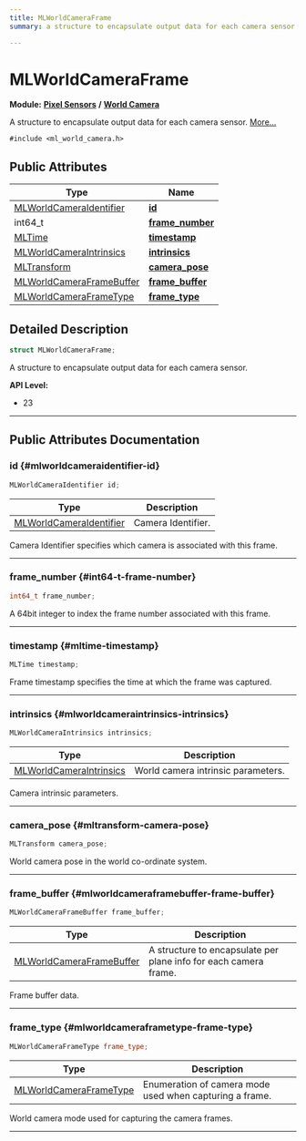 ```yaml
---
title: MLWorldCameraFrame
summary: a structure to encapsulate output data for each camera sensor. 

---
```


# MLWorldCameraFrame

**Module:** **[Pixel Sensors](/api-ref/api/Modules/group___pixel_sensors/group___pixel_sensors.md)** **/** **[World Camera](/api-ref/api/Modules/group___pixel_sensors/group___w_cam/group___w_cam.md)**



A structure to encapsulate output data for each camera sensor.  [More...](#detailed-description)


`#include <ml_world_camera.h>`

## Public Attributes

| Type           | Name           |
| -------------- | -------------- |
| [MLWorldCameraIdentifier](/api-ref/api/Modules/group___pixel_sensors/group___w_cam/group___w_cam.md#enums-mlworldcameraidentifier) | **[id](/api-ref/api/Modules/group___pixel_sensors/group___w_cam/struct_m_l_world_camera_frame.md#mlworldcameraidentifier-id)**  |
| int64_t | **[frame_number](/api-ref/api/Modules/group___pixel_sensors/group___w_cam/struct_m_l_world_camera_frame.md#int64-t-frame-number)**  |
| [MLTime](/api-ref/api/Modules/group___common/group___common.md#int64-t-mltime) | **[timestamp](/api-ref/api/Modules/group___pixel_sensors/group___w_cam/struct_m_l_world_camera_frame.md#mltime-timestamp)**  |
| [MLWorldCameraIntrinsics](/api-ref/api/Modules/group___pixel_sensors/group___w_cam/struct_m_l_world_camera_intrinsics.md) | **[intrinsics](/api-ref/api/Modules/group___pixel_sensors/group___w_cam/struct_m_l_world_camera_frame.md#mlworldcameraintrinsics-intrinsics)**  |
| [MLTransform](/api-ref/api/Modules/group___common/struct_m_l_transform.md) | **[camera_pose](/api-ref/api/Modules/group___pixel_sensors/group___w_cam/struct_m_l_world_camera_frame.md#mltransform-camera-pose)**  |
| [MLWorldCameraFrameBuffer](/api-ref/api/Modules/group___pixel_sensors/group___w_cam/struct_m_l_world_camera_frame_buffer.md) | **[frame_buffer](/api-ref/api/Modules/group___pixel_sensors/group___w_cam/struct_m_l_world_camera_frame.md#mlworldcameraframebuffer-frame-buffer)**  |
| [MLWorldCameraFrameType](/api-ref/api/Modules/group___pixel_sensors/group___w_cam/group___w_cam.md#enums-mlworldcameraframetype) | **[frame_type](/api-ref/api/Modules/group___pixel_sensors/group___w_cam/struct_m_l_world_camera_frame.md#mlworldcameraframetype-frame-type)**  |

## Detailed Description

```cpp
struct MLWorldCameraFrame;
```

A structure to encapsulate output data for each camera sensor. 




**API Level:**
  * 23




-----------
## Public Attributes Documentation

### id {#mlworldcameraidentifier-id}

```cpp
MLWorldCameraIdentifier id;
```



| Type | Description |
|--|--|
| [MLWorldCameraIdentifier](/api-ref/api/Modules/group___pixel_sensors/group___w_cam/group___w_cam.md#enums-mlworldcameraidentifier) | Camera Identifier.  |


Camera Identifier specifies which camera is associated with this frame. 





-----------

### frame_number {#int64-t-frame-number}

```cpp
int64_t frame_number;
```


A 64bit integer to index the frame number associated with this frame. 





-----------

### timestamp {#mltime-timestamp}

```cpp
MLTime timestamp;
```


Frame timestamp specifies the time at which the frame was captured. 





-----------

### intrinsics {#mlworldcameraintrinsics-intrinsics}

```cpp
MLWorldCameraIntrinsics intrinsics;
```



| Type | Description |
|--|--|
| [MLWorldCameraIntrinsics](/api-ref/api/Modules/group___pixel_sensors/group___w_cam/struct_m_l_world_camera_intrinsics.md) | World camera intrinsic parameters.  |


Camera intrinsic parameters. 





-----------

### camera_pose {#mltransform-camera-pose}

```cpp
MLTransform camera_pose;
```


World camera pose in the world co-ordinate system. 





-----------

### frame_buffer {#mlworldcameraframebuffer-frame-buffer}

```cpp
MLWorldCameraFrameBuffer frame_buffer;
```



| Type | Description |
|--|--|
| [MLWorldCameraFrameBuffer](/api-ref/api/Modules/group___pixel_sensors/group___w_cam/struct_m_l_world_camera_frame_buffer.md) | A structure to encapsulate per plane info for each camera frame.  |


Frame buffer data. 





-----------

### frame_type {#mlworldcameraframetype-frame-type}

```cpp
MLWorldCameraFrameType frame_type;
```



| Type | Description |
|--|--|
| [MLWorldCameraFrameType](/api-ref/api/Modules/group___pixel_sensors/group___w_cam/group___w_cam.md#enums-mlworldcameraframetype) | Enumeration of camera mode used when capturing a frame.  |


World camera mode used for capturing the camera frames. 





-----------

